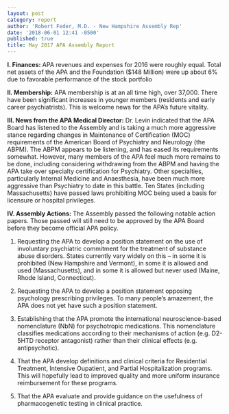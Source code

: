 ```yaml
---
layout: post
category: report
author: 'Robert Feder, M.D. - New Hampshire Assembly Rep'
date: '2018-06-01 12:41 -0500'
published: true
title: May 2017 APA Assembly Report
---
```

**I. Finances:**  APA revenues and expenses for 2016 were roughly equal. Total net assets of the APA and the Foundation ($148 Million) were up about 6% due to favorable performance of the stock portfolio

**II. Membership:** APA membership is at an all time high, over 37,000.  There have been significant increases in younger members (residents and early career psychiatrists). This is welcome news for the APA’s future vitality.

**III. News from the APA Medical Director:** Dr. Levin indicated that the APA Board has listened to the Assembly and is taking a much more aggressive stance regarding changes in Maintenance of Certification (MOC) requirements of the American Board of Psychiatry and Neurology (the ABPM). The ABPM appears to be listening, and has eased its requirements somewhat. However, many members of the APA feel much more remains to be done, including considering withdrawing from the ABPM and having the APA take over specialty certification for Psychiatry.  Other specialties, particularly Internal Medicine and Anaesthesia, have been much more aggressive than Psychiatry to date in this battle.  Ten States (including Massachusetts) have passed laws prohibiting MOC being used a basis for licensure or hospital privileges.

**IV. Assembly Actions:** The Assembly passed the following notable action papers. Those passed will still need to be approved by the APA Board before they become official APA policy.

1. Requesting the APA to develop a position statement on the use of involuntary psychiatric commitment for the treatment of substance abuse disorders. States currently vary widely on this – in some it is prohibited (New Hampshire and Vermont), in some it is allowed and used (Massachusetts), and in some it is allowed but never used (Maine, Rhode Island, Connecticut).

2. Requesting the APA to develop a position statement opposing psychology prescribing privileges. To many people’s amazement, the APA does not yet have such a position statement.

3. Establishing that the APA promote the international neuroscience-based nomenclature (NbN) for psychotropic medications.  This nomenclature classifies medications according to their mechanisms of action (e.g. D2-5HTD receptor antagonist) rather than their clinical effects (e.g. antipsychotic).

4. That the APA develop definitions and clinical criteria for Residential Treatment, Intensive Oupatient, and Partial Hospitalization programs.  This will hopefully lead to improved quality and more uniform insurance reimbursement for these programs.

5. That the APA evaluate and provide guidance on the usefulness of pharmacogenetic testing in clinical practice.
